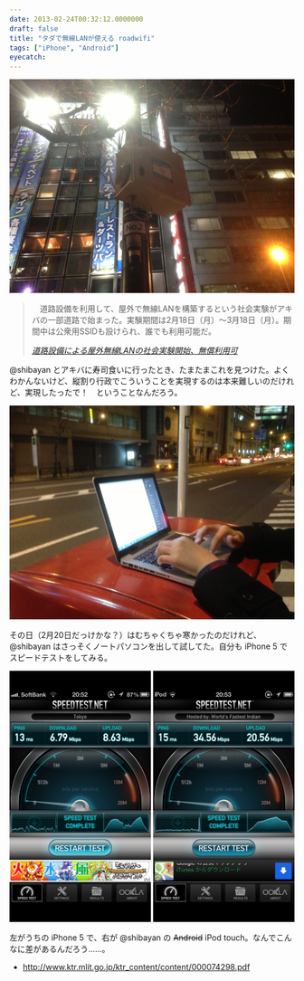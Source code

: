```yaml
---
date: 2013-02-24T00:32:12.0000000
draft: false
title: "タダで無線LANが使える roadwifi"
tags: ["iPhone", "Android"]
eyecatch: 
---
```

<p><span itemscope itemtype="http://schema.org/Photograph"><img src="20130220204912.jpg" alt="f:id:daruyanagi:20130220204912j:plain" title="f:id:daruyanagi:20130220204912j:plain" class="hatena-fotolife" itemprop="image"></span></p>

<blockquote cite="http://akiba-pc.watch.impress.co.jp/docs/news/news/20130219_588093.html">
<p>　道路設備を利用して、屋外で無線LANを構築するという社会実験がアキバの一部道路で始まった。実験期間は2月18日（月）～3月18日（月）。期間中は公衆用SSIDも設けられ、誰でも利用可能だ。</p>

<cite><a href="http://akiba-pc.watch.impress.co.jp/docs/news/news/20130219_588093.html">&#x9053;&#x8DEF;&#x8A2D;&#x5099;&#x306B;&#x3088;&#x308B;&#x5C4B;&#x5916;&#x7121;&#x7DDA;LAN&#x306E;&#x793E;&#x4F1A;&#x5B9F;&#x9A13;&#x958B;&#x59CB;&#x3001;&#x7121;&#x511F;&#x5229;&#x7528;&#x53EF;</a></cite>
</blockquote>
<p>@shibayan とアキバに寿司食いに行ったとき、たまたまこれを見つけた。よくわかんないけど、縦割り行政でこういうことを実現するのは本来難しいのだけれど、実現したったで！　ということなんだろう。</p><p><span itemscope itemtype="http://schema.org/Photograph"><img src="20130220205153.jpg" alt="f:id:daruyanagi:20130220205153j:plain" title="f:id:daruyanagi:20130220205153j:plain" class="hatena-fotolife" itemprop="image"></span></p><p>その日（2月20日だっけかな？）はむちゃくちゃ寒かったのだけれど、@shibayan はさっそくノートパソコンを出して試してた。自分も iPhone 5 でスピードテストをしてみる。</p><p><span itemscope itemtype="http://schema.org/Photograph"><img src="20130224002625.png" alt="f:id:daruyanagi:20130224002625p:plain:w250" title="f:id:daruyanagi:20130224002625p:plain:w250" class="hatena-fotolife" style="width:250px" itemprop="image"></span> <span itemscope itemtype="http://schema.org/Photograph"><img src="20130224002645.jpg" alt="f:id:daruyanagi:20130224002645j:plain:w250" title="f:id:daruyanagi:20130224002645j:plain:w250" class="hatena-fotolife" style="width:250px" itemprop="image"></span></p><p>左がうちの iPhone 5 で、右が @shibayan の <s>Android</s> iPod touch。なんでこんなに差があるんだろう……。</p>

<ul>
<li><a href="http://www.ktr.mlit.go.jp/ktr_content/content/000074298.pdf">http://www.ktr.mlit.go.jp/ktr_content/content/000074298.pdf</a></li>
</ul>